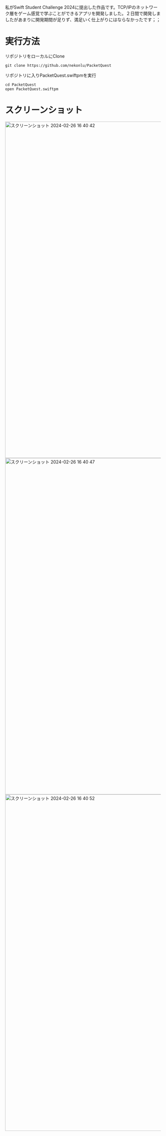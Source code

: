私がSwift Student Challenge 2024に提出した作品です。TCP/IPのネットワーク層をゲーム感覚で学ぶことができるアプリを開発しました。２日間で開発しましたがあまりに開発期間が足りず、満足いく仕上がりにはならなかったです；；

# 実行方法
リポジトリをローカルにClone
```
git clone https://github.com/nekonlu/PacketQuest
```

リポジトリに入りPacketQuest.swiftpmを実行
```
cd PacketQuest
open PacketQuest.swiftpm
```

# スクリーンショット
<img width="1087" alt="スクリーンショット 2024-02-26 16 40 42" src="https://github.com/nekonlu/PacketQuest/assets/85149063/8fdcde3d-390e-479d-b549-c28f4c36b142">
<img width="1087" alt="スクリーンショット 2024-02-26 16 40 47" src="https://github.com/nekonlu/PacketQuest/assets/85149063/190f8f32-8086-4c2f-90d0-d9479dbeaff0">
<img width="1087" alt="スクリーンショット 2024-02-26 16 40 52" src="https://github.com/nekonlu/PacketQuest/assets/85149063/74ff78df-f6b5-4ed2-8f8c-56b66eb695a7">
